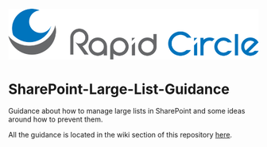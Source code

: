 ![Rapid Circle](https://github.com/RapidCircle/SharePoint-Large-List-Guidance/blob/master/logo.png "Rapid Circle")

# SharePoint-Large-List-Guidance
Guidance about how to manage large lists in SharePoint and some ideas around how to prevent them.

All the guidance is located in the wiki section of this repository [here](https://github.com/RapidCircle/SharePoint-Large-List-Guidance/wiki).
